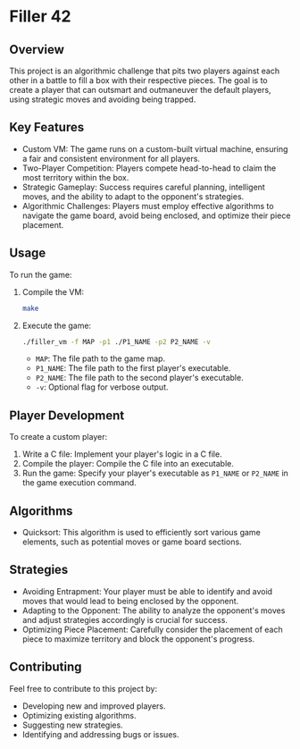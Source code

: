  # Filler 42

## Overview

This project is an algorithmic challenge that pits two players against each other in a battle to fill a box with their respective pieces. The goal is to create a player that can outsmart and outmaneuver the default players, using strategic moves and avoiding being trapped.

## Key Features

- Custom VM: The game runs on a custom-built virtual machine, ensuring a fair and consistent environment for all players.
- Two-Player Competition: Players compete head-to-head to claim the most territory within the box.
- Strategic Gameplay: Success requires careful planning, intelligent moves, and the ability to adapt to the opponent's strategies.
- Algorithmic Challenges: Players must employ effective algorithms to navigate the game board, avoid being enclosed, and optimize their piece placement.

## Usage

To run the game:

1. Compile the VM:
   ```bash
   make
   ```
2. Execute the game:
   ```bash
   ./filler_vm -f MAP -p1 ./P1_NAME -p2 P2_NAME -v
   ```
   - `MAP`: The file path to the game map.
   - `P1_NAME`: The file path to the first player's executable.
   - `P2_NAME`: The file path to the second player's executable.
   - `-v`: Optional flag for verbose output.

## Player Development

To create a custom player:

1. Write a C file: Implement your player's logic in a C file.
2. Compile the player: Compile the C file into an executable.
3. Run the game: Specify your player's executable as `P1_NAME` or `P2_NAME` in the game execution command.

## Algorithms

- Quicksort: This algorithm is used to efficiently sort various game elements, such as potential moves or game board sections.

## Strategies

- Avoiding Entrapment: Your player must be able to identify and avoid moves that would lead to being enclosed by the opponent.
- Adapting to the Opponent: The ability to analyze the opponent's moves and adjust strategies accordingly is crucial for success.
- Optimizing Piece Placement: Carefully consider the placement of each piece to maximize territory and block the opponent's progress.

## Contributing

Feel free to contribute to this project by:

- Developing new and improved players.
- Optimizing existing algorithms.
- Suggesting new strategies.
- Identifying and addressing bugs or issues.

